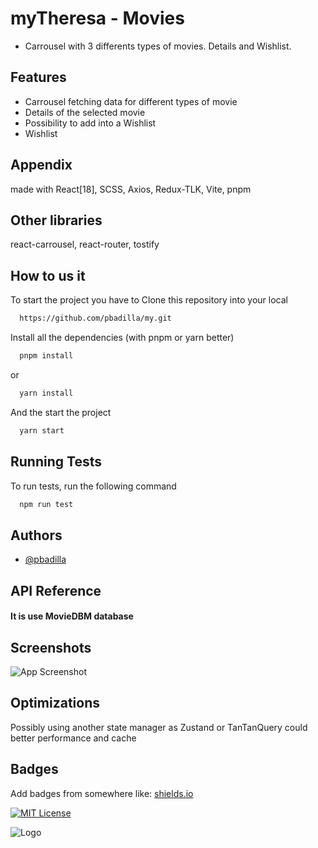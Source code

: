 
# myTheresa - Movies

- Carrousel with 3 differents types of movies. Details and Wishlist.

## Features

- Carrousel fetching data for different types of movie
- Details of the selected movie
- Possibility to add into a Wishlist
- Wishlist


## Appendix

made with React[18], SCSS, Axios, Redux-TLK, Vite, pnpm

## Other libraries

react-carrousel, react-router, tostify


## How to us it

To start the project you have to Clone this repository into your local

```bash
  https://github.com/pbadilla/my.git
```

Install all the dependencies (with pnpm or yarn better)

```bash
  pnpm install
```
or
```bash
  yarn install
```

And the start the project

```bash
  yarn start
```
## Running Tests

To run tests, run the following command

```bash
  npm run test
```


## Authors

- [@pbadilla](https://www.github.com/pbadilla)


## API Reference

#### It is use MovieDBM database


## Screenshots

![App Screenshot](https://via.placeholder.com/468x300?text=App+Screenshot+Here)


## Optimizations

Possibly using another state manager as Zustand or TanTanQuery could better performance and cache

## Badges

Add badges from somewhere like: [shields.io](https://shields.io/)

[![MIT License](https://img.shields.io/badge/License-MIT-green.svg)](https://choosealicense.com/licenses/mit/)


![Logo](https://dev-to-uploads.s3.amazonaws.com/uploads/articles/th5xamgrr6se0x5ro4g6.png)

